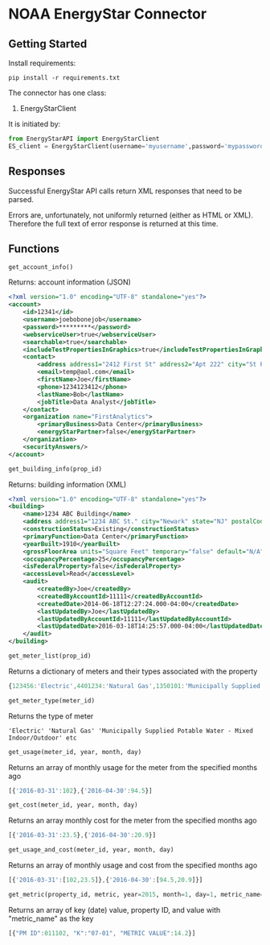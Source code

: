 # NOAA EnergyStar Connector

## Getting Started
Install requirements:

```
pip install -r requirements.txt
```

The connector has one class:

1. EnergyStarClient

It is initiated by:
```python
from EnergyStarAPI import EnergyStarClient
ES_client = EnergyStarClient(username='myusername',password='mypassword')
```

## Responses

Successful EnergyStar API calls return XML responses that need to be parsed.

Errors are, unfortunately, not uniformly returned (either as HTML or XML). Therefore the full text of error response is returned at this time.

## Functions

	get_account_info()

Returns: account information (JSON)
```xml
<?xml version="1.0" encoding="UTF-8" standalone="yes"?>
<account>
	<id>12341</id>
	<username>joebobonejob</username>
	<password>*********</password>
	<webserviceUser>true</webserviceUser>
	<searchable>true</searchable>
	<includeTestPropertiesInGraphics>true</includeTestPropertiesInGraphics>
	<contact>
		<address address1="2412 First St" address2="Apt 222" city="St Petersburg" state="FL" postalCode="61234" country="US"/>
		<email>temp@aol.com</email>
		<firstName>Joe</firstName>
		<phone>1234123412</phone>
		<lastName>Bob</lastName>
		<jobTitle>Data Analyst</jobTitle>
	</contact>
	<organization name="FirstAnalytics">
		<primaryBusiness>Data Center</primaryBusiness>
		<energyStarPartner>false</energyStarPartner>
	</organization>
	<securityAnswers/>
</account>
```


```python
get_building_info(prop_id)
```

Returns: building information (XML)
```xml
<?xml version="1.0" encoding="UTF-8" standalone="yes"?>
<building>
	<name>1234 ABC Building</name>
	<address address1="1234 ABC St." city="Newark" state="NJ" postalCode="09231" county="Newark" country="US"/>
	<constructionStatus>Existing</constructionStatus>
	<primaryFunction>Data Center</primaryFunction>
	<yearBuilt>1910</yearBuilt>
	<grossFloorArea units="Square Feet" temporary="false" default="N/A"><value>4800</value></grossFloorArea>
	<occupancyPercentage>25</occupancyPercentage>
	<isFederalProperty>false</isFederalProperty>
	<accessLevel>Read</accessLevel>
	<audit>
		<createdBy>Joe</createdBy>
		<createdByAccountId>11111</createdByAccountId>
		<createdDate>2014-06-18T12:27:24.000-04:00</createdDate>
		<lastUpdatedBy>Joe</lastUpdatedBy>
		<lastUpdatedByAccountId>11111</lastUpdatedByAccountId>
		<lastUpdatedDate>2016-03-18T14:25:57.000-04:00</lastUpdatedDate>
	</audit>
</building>
```

```python
get_meter_list(prop_id)
```

Returns a dictionary of meters and their types associated with the property

```javascript
{123456:'Electric',4401234:'Natural Gas',1350101:'Municipally Supplied Potable Water - Mixed Indoor/Outdoor'}
```
```python
get_meter_type(meter_id)
```
Returns the type of meter

	'Electric' 'Natural Gas' 'Municipally Supplied Potable Water - Mixed Indoor/Outdoor' etc

```python
get_usage(meter_id, year, month, day)
```
Returns an array of monthly usage for the meter from the specified months ago

```javascript
[{'2016-03-31':102},{'2016-04-30':94.5}]
```
```python
get_cost(meter_id, year, month, day)
```
Returns an array monthly cost for the meter from the specified months ago

```javascript
[{'2016-03-31':23.5},{'2016-04-30':20.9}]
```
```python
get_usage_and_cost(meter_id, year, month, day)
```

Returns an array of monthly usage and cost from the specified months ago
```javascript
[{'2016-03-31':[102,23.5]},{'2016-04-30':[94.5,20.9]}]
```

```python
get_metric(property_id, metric, year=2015, month=1, day=1, metric_name="METRIC VALUE")
```
Returns an array of key (date) value, property ID, and value with "metric_name" as the key
```javascript
[{"PM ID":011102, "K":"07-01", "METRIC VALUE":14.2}]
```
